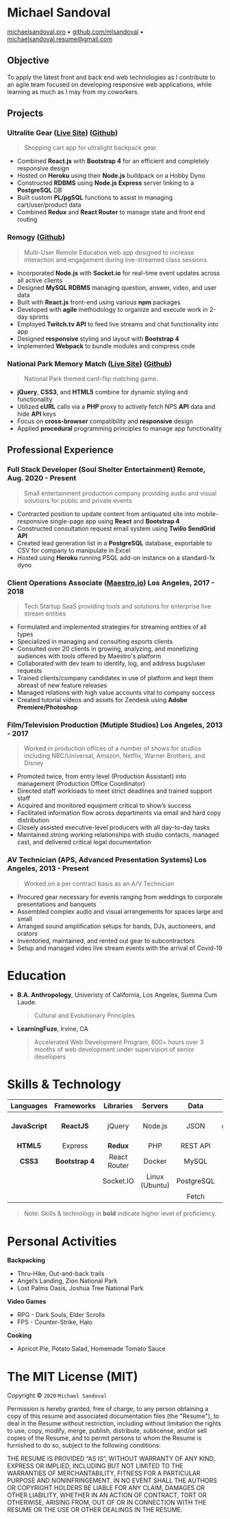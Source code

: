 # Michael Sandoval
[michaelsandoval.pro](http://michaelsandoval.pro) • [github.com/mlsandoval](https://github.com/mlsandoval/) • [michaelsandoval.resume@gmail.com](mailto:michaelsandoval.resume@gmail.com)
 
## Objective
To apply the latest front and back end web technologies as I contribute to an agile team focused on developing responsive web applications, while learning as much as I may from my coworkers.

## Projects

### Ultralite Gear ([Live Site](https://ultralite.herokuapp.com)) ([Github](https://github.com/MLSandoval/ul-backpacks-store))
> Shopping cart app for ultralight backpack gear.

- Combined __React.js__ with __Bootstrap 4__ for an efficient and completely responsive design
- Hosted on __Heroku__ using their __Node.js__ buildpack on a Hobby Dyno
- Constructed __RDBMS__ using __Node.js Express__ server linking to a __PostgreSQL__ DB
- Built custom __PL/pgSQL__ functions to assist in managing cart/user/product data
- Combined __Redux__ and __React Router__ to manage state and front end routing

### Remogy ([Github](https://github.com/MLSandoval/remote_learning_app))
> Multi-User Remote Education web app designed to increase interaction and engagement during live-streamed class sessions.

- Incorporated __Node.js__ with __Socket.io__ for real-time event updates across all active clients
- Designed __MySQL RDBMS__ managing question, answer, video, and user data
- Built with __React.js__ front-end using various __npm__ packages
- Developed with __agile__ methodology to organize and execute work in 2-day sprints
- Employed __Twitch.tv API__ to feed live streams and chat functionality into app
- Designed __responsive__ styling and layout with __Bootstrap 4__
- Implemented __Webpack__ to bundle modules and compress code

### National Park Memory Match ([Live Site](https://natl-park-match.herokuapp.com)) ([Github](https://github.com/MLSandoval/memory-match))
> National Park themed card-flip matching game.

 - __jQuery__, __CSS3__, and __HTML5__ combine for dynamic styling and functionality
 - Utilized __cURL__ calls via a __PHP__ proxy to actively fetch NPS __API__ data and hide __API__ keys
 - Focus on __cross-browser__ compatibility and __responsive__ design
 - Applied __procedural__ programming principles to manage app functionality


## Professional Experience

### Full Stack Developer (Soul Shelter Entertainment) Remote,  Aug. 2020 - Present
> Small entertainment production company providing audio and visual solutions for public and private events

- Contracted position to update content from antiquated site into mobile-responsive single-page app using __React__ and __Bootstrap 4__
- Constructed consultation request email system using __Twilio SendGrid API__
- Created lead generation list in a __PostgreSQL__ database, exportable to CSV for company to manipulate in Excel
- Hosted using __Heroku__ running PSQL add-on instance on a standard-1x dyno

### Client Operations Associate ([Maestro.io](https://info.maestro.io/)) Los Angeles, 2017 - 2018
> Tech Startup SaaS providing tools and solutions for enterprise live stream entities

- Formulated and implemented strategies for streaming entities of all types
- Specialized in managing and consulting esports clients
- Consulted over 20 clients in growing, analyzing, and monetizing audiences with tools offered by Maestro's platform
- Collaborated with dev team to identify, log, and address bugs/user requests
- Trained clients/company candidates in use of platform and kept them abreast of new feature releases
- Managed relations with high value accounts vital to company success
- Created tutorial videos and assets for Zendesk using __Adobe Premiere/Photoshop__

### Film/Television Production (Mutiple Studios) Los Angeles, 2013 - 2017
> Worked in production offices of a number of shows for studios including NBC/Universal, Amazon, Netflix, Warner Brothers, and Disney

- Promoted twice, from entry level (Production Assistant) into management
(Production Office Coordinator)
- Directed staff workloads to meet strict deadlines and trained support staff
- Acquired and monitored equipment critical to show’s success
- Facilitated information flow across departments via email and hard copy distribution
- Closely assisted executive-level producers with all day-to-day tasks
- Maintained strong working relationships with studio contacts, managed cast, and delivered critical legal documentation

### AV Technician (APS, Advanced Presentation Systems) Los Angeles, 2013 - Present
> Worked on a per contract basis as an A/V Technician

- Procured gear necessary for events ranging from weddings to corporate presentations and banquets
- Assembled complex audio and visual arrangements for spaces large and small
- Arranged sound amplification setups for bands, DJs, auctioneers, and orators
- Inventoried, maintained, and rented out gear to subcontractors
- Setup and managed video live stream events with the arrival of Covid-19


# Education
 - __B.A. Anthropology__, Univeristy of California, Los Angeles, Summa Cum Laude.
      > Cultural and Evolutionary Principles

 - __LearningFuze__, Irvine, CA
      > Accelerated Web Development Program, 800+ hours over 3 months of web development under supervision of senior developers

# Skills & Technology
**Languages**|**Frameworks**|**Libraries**|**Servers**|**Data**|**Tools**|**cont.**
:-----:|:-----:|:-----:|:-----:|:-----:|:-----:|:-----:
__JavaScript__|__ReactJS__|jQuery|Node.js|JSON|git/Github|Chrome Dev Tools
__HTML5__|Express|__Redux__|PHP|REST API|Babel|Figma
__CSS3__|__Bootstrap 4__|React Router|Docker|MySQL|npm|VS Code
| | |Socket.IO|Linux (Ubuntu)|PostgreSQL|Webpack|Bash CLI
| | | | |Fetch|Postman| |

> Note: Skills & technology in __bold__ indicate higher level of proficiency.

# Personal Activities
  __Backpacking__
  - Thru-Hike, Out-and-back trails
  - Angel’s Landing, Zion National Park
  - Lost Palms Oasis, Joshua Tree National Park
 
  __Video Games__
  - RPG - Dark Souls, Elder Scrolls
  - FPS - Counter-Strike, Halo

  __Cooking__
  - Apricot Pie, Potato Salad, Homemade Tomato Sauce


<ins></ins>

The MIT License (MIT)
=====================

Copyright © `2020` `Michael Sandoval`

Permission is hereby granted, free of charge, to any person
obtaining a copy of this resume and associated documentation
files (the "Resume"), to deal in the Resume without
restriction, including without limitation the rights to use,
copy, modify, merge, publish, distribute, sublicense, and/or sell
copies of the Resume, and to permit persons to whom the
Resume is furnished to do so, subject to the following
conditions:

THE RESUME IS PROVIDED “AS IS”, WITHOUT WARRANTY OF ANY KIND,
EXPRESS OR IMPLIED, INCLUDING BUT NOT LIMITED TO THE WARRANTIES
OF MERCHANTABILITY, FITNESS FOR A PARTICULAR PURPOSE AND
NONINFRINGEMENT. IN NO EVENT SHALL THE AUTHORS OR COPYRIGHT
HOLDERS BE LIABLE FOR ANY CLAIM, DAMAGES OR OTHER LIABILITY,
WHETHER IN AN ACTION OF CONTRACT, TORT OR OTHERWISE, ARISING
FROM, OUT OF OR IN CONNECTION WITH THE RESUME OR THE USE OR
OTHER DEALINGS IN THE RESUME.
